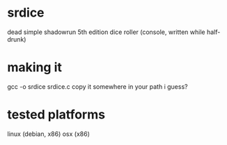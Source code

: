 # srdice
dead simple shadowrun 5th edition dice roller (console, written while half-drunk)

# making it

gcc -o srdice srdice.c
copy it somewhere in your path i guess?

# tested platforms
linux (debian, x86)
osx (x86)
